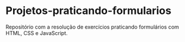 # Projetos-praticando-formularios
Repositório com a resolução de exercícios praticando formulários com HTML, CSS e JavaScript.
